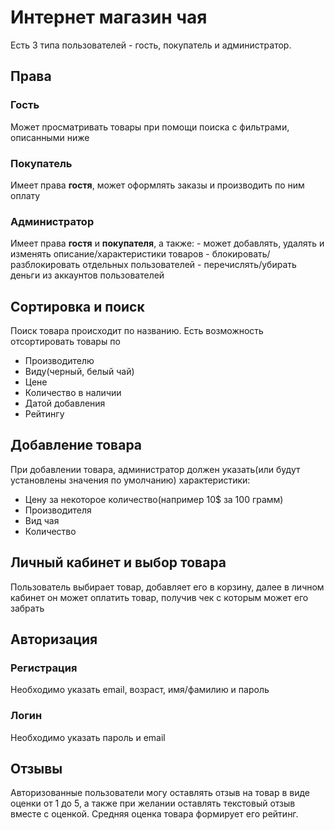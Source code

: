 # Интернет магазин чая

Есть 3 типа пользователей - гость, покупатель и администратор.
## Права
  ### Гость
  Может просматривать товары при помощи поиска с фильтрами, описанными ниже
  ### Покупатель
  Имеет права **гостя**, может оформлять заказы и производить по ним оплату
  ### Администратор
  Имеет права **гостя** и **покупателя**, а также:
    - может добавлять, удалять и изменять описание/характеристики товаров 
    - блокировать/разблокировать отдельных пользователей
    - перечислять/убирать деньги из аккаунтов пользователей
## Сортировка и поиск
  Поиск товара происходит по названию.
  Есть возможность отсортировать товары по 
  - Производителю
  - Виду(черный, белый чай)
  - Цене
  - Количество в наличии
  - Датой добавления
  - Рейтингу
## Добавление товара
  При добавлении товара, администратор должен указать(или будут установлены значения по умолчанию) характеристики: 
  - Цену за некоторое количество(например 10$ за 100 грамм)
  - Производителя
  - Вид чая
  - Количество
## Личный кабинет и выбор товара
  Пользователь выбирает товар, добавляет его в корзину, далее в личном кабинет он может оплатить товар, получив чек с которым может его забрать
## Авторизация
  ### Регистрация
  Необходимо указать email, возраст, имя/фамилию и пароль
  ### Логин 
  Необходимо указать пароль и email
## Отзывы
  Авторизованные пользователи могу оставлять отзыв на товар в виде оценки от 1 до 5, а также при желании оставлять текстовый отзыв вместе с оценкой. Средняя оценка товара формирует его рейтинг.

